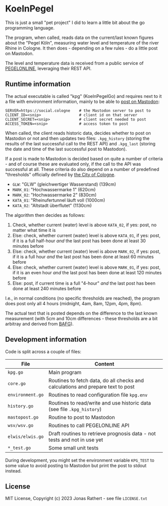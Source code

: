 # KoelnPegel

This is just a small "pet project" I did to learn a little bit about the go programming language.

The program, when called, reads data on the current/last known figures about the "Pegel Köln", measuring water level and temperature of the river Rhine in Cologne. It then does - depending on a few rules - do a little post on Mastodon.

The level and temperature data is received from a public service of [PEGELONLINE](https://www.pegelonline.wsv.de/), leveraging their REST API.



## Runtime information

The actual executable is called "kpg" (KoelnPegelGo) and requires next to it a file with environment information, mainly to be able to [post on Mastodon](https://docs.joinmastodon.org/client/authorized/):

```
SERVER=https://social.cologne    # the Mastodon server to post to
CLIENT_ID=<snip>                 # client id on that server
CLIENT_SECRET=<snip>             # client secret needed to post 
ACCESS_TOKEN=<snip>              # access token to post
```

When called, the client reads historic data, decides whether to post on Mastodon or not and then updates two files: `.kpg_history` (storing the results of the last successful call to the REST API) and `.kpg_last` (storing the date and time of the last successful post to Mastodon).

If a post is made to Mastodon is decided based on quite a number of criteria - and of course these are evaluated only, if the call to the API was successful at all. These criteria do also depend on a number of predefined "thresholds" officially defined by [the City of Cologne](https://www.koeln.de/wetter/rheinpegel/).

- `GLW`: "GLW" (gleichwertiger Wasserstand) (139cm)
- `MARK_01`: "Hochwassermarke 1" (620cm)
- `MARK_02`: "Hochwassermarke 2" (830cm)
- `KATA_01`: "Rheinufertunnel läuft voll (1000cm)
- `KATA_02`: "Altstadt überflutet" (1130cm)

The algorithm then decides as follows:

 1. Check, whether current (water) level is above `KATA_02`, if yes: post, no matter what time it is
 2. Else: check, whether current (water) level is above `KATA_01`, if yes: post, if it is a full half-hour _and_ the last post has been done at least 30 minutes before
 3. Else: check, whether current (water) level is above `MARK_02`, if yes: post, if it is a full hour _and_ the last post has been done at least 60 minutes before
 4. Else: check, whether current (water) level is above `MARK_01`, if yes: post, if it is an even hour _and_ the last post has been done at least 120 minutes before
 5. Else: post, if current time is a full "4-hour" _and_ the last post has been done at least 240 minutes before

I.e., in normal conditions (no specific thresholds are reached), the program does post only all 4 hours (midnight, 4am, 8am, 12pm, 4pm, 8pm).

The actual text that is posted depends on the difference to the last known measurement (with 5cm and 10cm differences - these thresholds are a bit arbitray and derived from [BAFG](https://undine.bafg.de/rhein/zustand-aktuell/rhein_akt_WQ.html)).


## Development information

Code is split across a couple of files:

|File|Content|
|------|---|
|`kpg.go`|Main program|
|`core.go`|Routines to fetch data, do all checks and calculations and prepare text to post|
|`environment.go`|Routines to read configuration file `kpg.env`|
|`history.go`|Routines to read/write and use historic data (see file `.kpg_history`)|
|`mastopost.go`|Routine to post to Mastodon|
|`wsv/wsv.go`|Routines to call PEGELONLINE API|
|`elwis/elwis.go`|Draft routines to retrieve prognosis data - not tests and not in use yet|
|`*_test.go`|Some small unit tests|

During development, you might set the environment variable `KPG_TEST` to some value to  avoid posting to Mastodon but print the post to stdout instead.


## License

MIT License, Copyright (c) 2023 Jonas Rathert - see file `LICENSE.txt`

